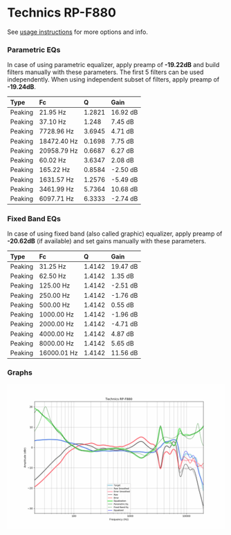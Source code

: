 # Technics RP-F880
See [usage instructions](https://github.com/jaakkopasanen/AutoEq#usage) for more options and info.

### Parametric EQs
In case of using parametric equalizer, apply preamp of **-19.22dB** and build filters manually
with these parameters. The first 5 filters can be used independently.
When using independent subset of filters, apply preamp of **-19.24dB**.

| Type    | Fc          |      Q | Gain     |
|:--------|:------------|:-------|:---------|
| Peaking | 21.95 Hz    | 1.2821 | 16.92 dB |
| Peaking | 37.10 Hz    | 1.248  | 7.45 dB  |
| Peaking | 7728.96 Hz  | 3.6945 | 4.71 dB  |
| Peaking | 18472.40 Hz | 0.1698 | 7.75 dB  |
| Peaking | 20958.79 Hz | 0.6687 | 6.27 dB  |
| Peaking | 60.02 Hz    | 3.6347 | 2.08 dB  |
| Peaking | 165.22 Hz   | 0.8584 | -2.50 dB |
| Peaking | 1631.57 Hz  | 1.2576 | -5.49 dB |
| Peaking | 3461.99 Hz  | 5.7364 | 10.68 dB |
| Peaking | 6097.71 Hz  | 6.3333 | -2.74 dB |

### Fixed Band EQs
In case of using fixed band (also called graphic) equalizer, apply preamp of **-20.62dB**
(if available) and set gains manually with these parameters.

| Type    | Fc          |      Q | Gain     |
|:--------|:------------|:-------|:---------|
| Peaking | 31.25 Hz    | 1.4142 | 19.47 dB |
| Peaking | 62.50 Hz    | 1.4142 | 1.35 dB  |
| Peaking | 125.00 Hz   | 1.4142 | -2.51 dB |
| Peaking | 250.00 Hz   | 1.4142 | -1.76 dB |
| Peaking | 500.00 Hz   | 1.4142 | 0.55 dB  |
| Peaking | 1000.00 Hz  | 1.4142 | -1.96 dB |
| Peaking | 2000.00 Hz  | 1.4142 | -4.71 dB |
| Peaking | 4000.00 Hz  | 1.4142 | 4.87 dB  |
| Peaking | 8000.00 Hz  | 1.4142 | 5.65 dB  |
| Peaking | 16000.01 Hz | 1.4142 | 11.56 dB |

### Graphs
![](./Technics%20RP-F880.png)